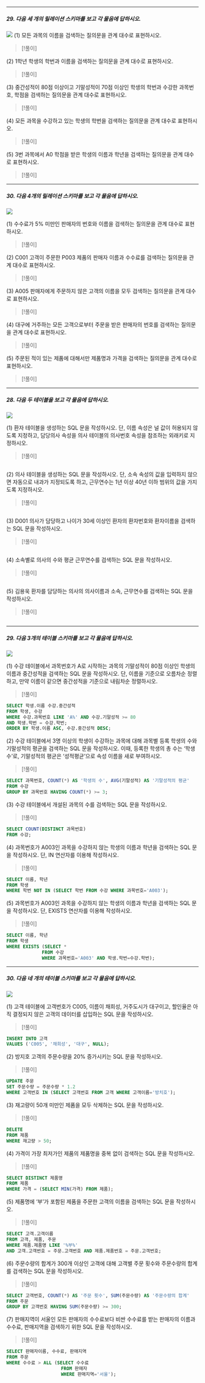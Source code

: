 
---

##### 29. 다음 세 개의 릴레이션 스키마를 보고 각 물음에 답하시오.
![](../../../../image/Pasted%20image%2020241018140935.png)
(1) 모든 과목의 이름을 검색하는 질의문을 관계 대수로 표현하시오.

>[!풀이]

(2) 1학년 학생의 학번과 이름을 검색하는 질의문을 관계 대수로 표현하시오.

>[!풀이]

(3) 중간성적이 80점 이상이고 기말성적이 70점 이상인 학생의 학번과 수강한 과목번호, 학점을 검색하는 질의문을 관계 대수로 표현하시오.

>[!풀이]

(4) 모든 과목을 수강하고 있는 학생의 학번을 검색하는 질의문을 관계 대수로 표현하시오.

>[!풀이]

(5) 3번 과목에서 A0 학점을 받은 학생의 이름과 학년을 검색하는 질의문을 관계 대수로 표현하시오.

>[!풀이]

---

##### 30. 다음 4개의 릴레이션 스키마를 보고 각 물음에 답하시오.
![](../../../../image/Pasted%20image%2020241019123324.png)

(1) 수수료가 5% 미만인 판매자의 번호와 이름을 검색하는 질의문을 관계 대수로 표현하시오.

>[!풀이]

(2) C001 고객이 주문한 P003 제품의 판매자 이름과 수수료를 검색하는 질의문을 관계 대수로 표현하시오.

>[!풀이]

(3) A005 판매자에게 주문하지 않은 고객의 이름을 모두 검색하는 질의문을 관계 대수로 표현하시오.

>[!풀이]

(4) 대구에 거주하는 모든 고객으로부터 주문을 받은 판매자의 번호를 검색하는 질의문을 관계 대수로 표현하시오.

>[!풀이]

(5) 주문된 적이 있는 제품에 대해서만 제품명과 가격을 검색하는 질의문을 관계 대수로 표현하시오.

>[!풀이]

---

##### 28. 다음 두 테이블을 보고 각 물음에 답하시오.
![](../../../../image/Pasted%20image%2020241018134910.png)

(1) 환자 테이블을 생성하는 SQL 문을 작성하시오. 단, 이름 속성은 널 값이 허용되지 않도록 지정하고, 담당의사 속성을 의사 테이블의 의사번호 속성을 참조하는 외래키로 지정하시오.

>[!풀이]
```sql
```

(2) 의사 테이블을 생성하는 SQL 문을 작성하시오. 단, 소속 속성의 값을 입력하지 않으면 자동으로 내과가 지정되도록 하고, 근무연수는 1년 이상 40년 이하 범위의 값을 가지도록 지정하시오.

>[!풀이]
```sql

```

(3) D001 의사가 담당하고 나이가 30세 이상인 환자의 환자번호와 환자이름을 검색하는 SQL 문을 작성하시오.

>[!풀이]
```sql

```

(4) 소속별로 의사의 수와 평균 근무연수를 검색하는 SQL 문을 작성하시오.

>[!풀이]
```sql

```

(5) 김용욱 환자를 담당하는 의사의 의사이름과 소속, 근무연수를 검색하는 SQL 문을 작성하시오.

>[!풀이]
```sql

```

---

##### 29. 다음 3개의 테이블 스키마를 보고 각 물음에 답하시오.
![](../../../../image/Pasted%20image%2020241018140102.png)

(1) 수강 테이블에서 과목번호가 A로 시작하는 과목의 기말성적이 80점 이상인 학생의 이름과 중간성적을 검색하는 SQL 문을 작성하시오. 단, 이름을 기준으로 오름차순 정렬하고, 만약 이름이 같으면 중간성적을 기준으로 내림차순 정렬하시오.

>[!풀이]
```sql
SELECT 학생.이름 수강.중간성적
FROM 학생, 수강
WHERE 수강.과목번호 LIKE 'A%' AND 수강.기말성적 >= 80
AND 학생.학번 = 수강.학번;
ORDER BY 학생.이름 ASC, 수강.중간성적 DESC;
```

(2) 수강 테이블에서 3명 이상의 학생이 수강하는 과목에 대해 과목별 등록 학생의 수와 기말성적의 평균을 검색하는 SQL 문을 작성하시오. 이때, 등록한 학생의 총 수는 ‘학생수’로, 기말성적의 평균은 ‘성적평균’으로 속성 이름을 새로 부여하시오.

>[!풀이]
```sql
SELECT 과목번호, COUNT(*) AS '학생의 수', AVG(기말성적) AS '기말성적의 평균'
FROM 수강
GROUP BY 과목번호 HAVING COUNT(*) >= 3;
```

(3) 수강 테이블에서 개설된 과목의 수를 검색하는 SQL 문을 작성하시오.

>[!풀이]
```sql
SELECT COUNT(DISTINCT 과목번호)
FROM 수강;
```

(4) 과목번호가 A003인 과목을 수강하지 않는 학생의 이름과 학년을 검색하는 SQL 문을 작성하시오. 단, IN 연산자를 이용해 작성하시오.

>[!풀이]
```sql
SELECT 이름, 학년
FROM 학생
WHERE 학번 NOT IN (SELECT 학번 FROM 수강 WHERE 과목번호='A003');
```

(5) 과목번호가 A003인 과목을 수강하지 않는 학생의 이름과 학년을 검색하는 SQL 문을 작성하시오. 단, EXISTS 연산자를 이용해 작성하시오.

>[!풀이]
```sql
SELECT 이름, 학년
FROM 학생
WHERE EXISTS (SELECT *
			 FROM 수강 
			 WHERE 과목번호='A003' AND 학생.학번=수강.학번);
```

---

##### 30. 다음 네 개의 테이블 스키마를 보고 각 물음에 답하시오.
![](../../../../image/Pasted%20image%2020241018133836.png)

(1) 고객 테이블에 고객번호가 C005, 이름이 채희성, 거주도시가 대구이고, 할인율은 아직 결정되지 않은 고객의 데이터를 삽입하는 SQL 문을 작성하시오.

>[!풀이]
```sql
INSERT INTO 고객
VALUES ('C005', '채희성', '대구', NULL);
```

(2) 방지호 고객의 주문수량을 20% 증가시키는 SQL 문을 작성하시오.

>[!풀이]
```sql
UPDATE 주문
SET 주문수량 = 주문수량 * 1.2
WHERE 고객번호 IN (SELECT 고객번호 FROM 고객 WHERE 고객이름='방치호');
```

(3) 재고량이 50개 미만인 제품을 모두 삭제하는 SQL 문을 작성하시오.

>[!풀이]
```sql
DELETE
FROM 제품
WHERE 재고량 > 50;
```

(4) 가격이 가장 최저가인 제품의 제품명을 중복 없이 검색하는 SQL 문을 작성하시오.

>[!풀이]
```sql
SELECT DISTINCT 제품명
FROM 제품
WHERE 가격 = (SELECT MIN(가격) FROM 제품);
```

(5) 제품명에 ‘부’가 포함된 제품을 주문한 고객의 이름을 검색하는 SQL 문을 작성하시오.

>[!풀이]
```sql
SELECT 고객.고객이름
FROM 고객, 제품, 주문
WHERE 제품.제품명 LIKE '%부%'
AND 고객.고객번호 = 주문.고객번호 AND 제품.제품번호 = 주문.고객번호;
```

(6) 주문수량의 합계가 300개 이상인 고객에 대해 고객별 주문 횟수와 주문수량의 합계를 검색하는 SQL 문을 작성하시오.

>[!풀이]
```sql
SELECT 고객번호, COUNT(*) AS '주문 횟수', SUM(주문수량) AS '주문수량의 합계'
FROM 주문
GROUP BY 고객번호 HAVING SUM(주문수량) >= 300;
```

(7) 판매지역이 서울인 모든 판매자의 수수료보다 비싼 수수료를 받는 판매자의 이름과 수수료, 판매지역을 검색하기 위한 SQL 문을 작성하시오.

>[!풀이]
```sql
SELECT 판매자이름, 수수료, 판매지역
FROM 주문
WHERE 수수료 > ALL (SELECT 수수료
					FROM 판매자
					WHERE 판매지역='서울');
```

